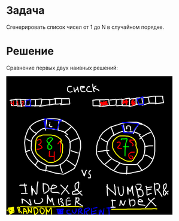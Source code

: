 # Задача

Сгенерировать список чисел от 1 до N в случайном порядке.

# Решение

Сравнение первых двух наивных решений:

![](solution1-vs-2.png)
